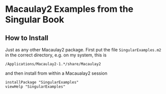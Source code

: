 Macaulay2 Examples from the Singular Book
==

How to Install
--

Just as any other Macaulay2 package. First put the file `SingularExamples.m2` in the correct directory,
e.g. on my system, this is
```
/Applications/Macaulay2-1.*/share/Macaulay2
```
and then install from within a Macaualay2 session
```
installPackage "SingularExamples"
viewHelp "SingularExamples"
```
